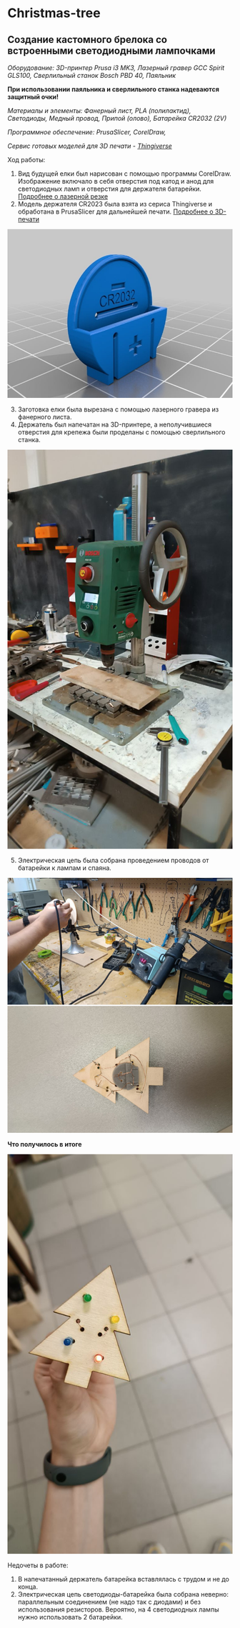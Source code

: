 # Christmas-tree

**Создание кастомного брелока со встроенными светодиодными лампочками**
--------------------------
*Оборудование: 
3D-принтер Prusa i3 MK3,
Лазерный гравер GCC Spirit GLS100,
Сверлильный станок Bosch PBD 40,
Паяльник*

**При использовании паяльника и сверлильного станка надеваются защитный очки!**

*Материалы и элементы:
Фанерный лист,
PLA (полилактид),
Светодиоды,
Медный провод,
Припой (олово),
Батарейка CR2032 (2V)*

*Программное обеспечение:
PrusaSlicer,
CorelDraw,*

*Cервис готовых моделей для 3D печати - [Thingiverse](https://www.thingiverse.com/)*

Ход работы:

1. Вид будущей елки был нарисован с помощью программы CorelDraw. Изображение включало в себя отверстия под катод и анод для светодиодных ламп и отверстия для держателя батарейки. [Подробнее о лазерной резке](https://github.com/Darya-Akhiyarova/Organizer-1/blob/5cb49a0bcf8f40421bfad0af341521324fadd18b/README.md?plain=1#L2)
2. Модель держателя CR2023 была взята из сериса Thingiverse и обработана в PrusaSlicer для дальнейшей печати. 
[Подробнее о 3D-печати](https://github.com/Darya-Akhiyarova/3D-printing-cat/blob/9eb1b3a2ca801fc93a5767b99407e741b1c197f8/README.md?plain=1#L2)

![image](CR2032.jpg)

3. Заготовка елки была вырезана с помощью лазерного гравера из фанерного листа.
4. Держатель был напечатан на 3D-принтере, а неполучившиеся отверстия для крепежа были проделаны с помощью сверлильного станка.

![image](сверло.jpeg)

5. Электрическая цепь была собрана проведением проводов от батарейки к лампам и спаяна.

![image](паяльник.jpeg)
![image](елка-з.jpeg)

**Что получилось в итоге**

![image](елка-п.jpeg)

Недочеты в работе:
1. В напечатанный держатель батарейка вставлялась с трудом и не до конца.
2. Электрическая цепь светодиоды-батарейка была собрана неверно: параллельным соединением (не надо так с диодами)
и без использования резисторов. Вероятно, на 4 светодиодных лампы нужно использовать 2 батарейки.
